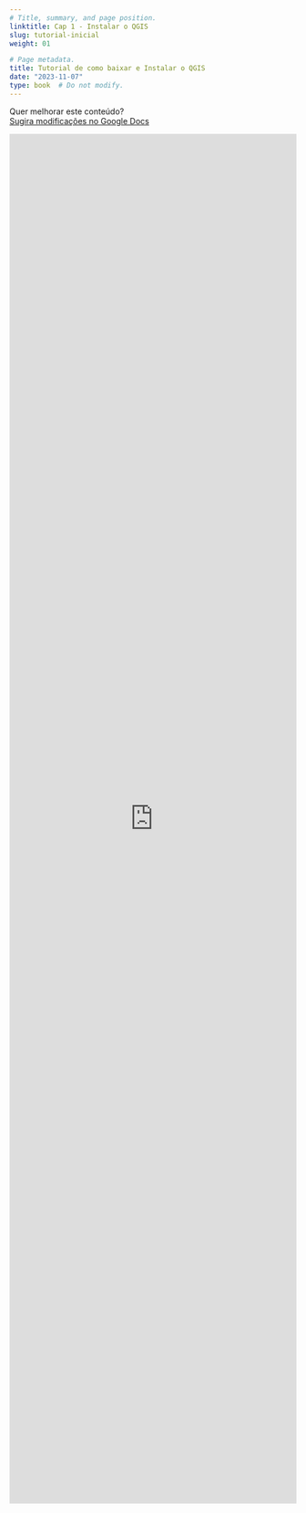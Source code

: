 ```yaml
---
# Title, summary, and page position.
linktitle: Cap 1 - Instalar o QGIS
slug: tutorial-inicial
weight: 01

# Page metadata.
title: Tutorial de como baixar e Instalar o QGIS
date: "2023-11-07"
type: book  # Do not modify.
---
```


Quer melhorar este conteúdo?<br>
[<i class="fa fa-edit" aria-hidden="true"></i> Sugira modificações no Google Docs][edit]

[edit]: https://docs.google.com/document/d/1VAa4ni71AzEAAwMGDKjeYw7Ehz1iJrYSlkQF1zKzmkk/edit#heading=h.7juk4hslbu4j

<iframe frameborder="0" style="width: 100%; height: 2400px" src="https://docs.google.com/document/d/e/2PACX-1vTmp3qh0Igq5n_6V8r4ZV21hzni74JMLz5lqI37FaghbZg8aHx-b8pyMmOUGcop3mJhKjWn-gELKbJ4/pub?embedded=true"></iframe>
